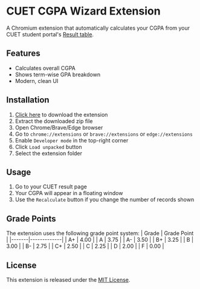 # CUET CGPA Wizard Extension

A Chromium extension that automatically calculates your CGPA from your CUET student portal's [Result table](https://course.cuet.ac.bd/result_published.php).

## Features

- Calculates overall CGPA
- Shows term-wise GPA breakdown
- Modern, clean UI

## Installation

1. [Click here](https://github.com/MahirSalahin/cuet-cgpa-wizard-extension/archive/refs/heads/main.zip) to download the extension
2. Extract the downloaded zip file
3. Open Chrome/Brave/Edge browser
4. Go to `chrome://extensions` or `brave://extensions` or `edge://extensions`
5. Enable `Developer mode` in the top-right corner
6. Click `Load unpacked` button
7. Select the extension folder

## Usage

1. Go to your CUET result page
2. Your CGPA will appear in a floating window
3. Use the `Recalculate` button if you change the number of records shown

## Grade Points

The extension uses the following grade point system:
| Grade | Grade Point |
|-------|-------------|
| A+    | 4.00        |
| A     | 3.75        |
| A-    | 3.50        |
| B+    | 3.25        |
| B     | 3.00        |
| B-    | 2.75        |
| C+    | 2.50        |
| C     | 2.25        |
| D     | 2.00        |
| F     | 0.00        |


## License

This extension is released under the [MIT License](https://github.com/MahirSalahin/cuet-cgpa-wizard-extension/blob/main/LICENSE).